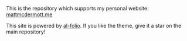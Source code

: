 This is the repository which supports my personal website: [mattmcdermott.me](mattmcdermott.me)

This site is powered by [al-folio](https://github.com/alshedivat/al-folio). If you like the theme, give it a star on the main repository!
